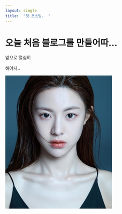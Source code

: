 ```yaml
---
layout: single
title:  "첫 포스팅.. "
---
```


# 오늘 처음 블로그를 만들어따... 


앞으로 열심히

해야지.. 

![1](../images/2024-02-14-first/1.jpeg)
